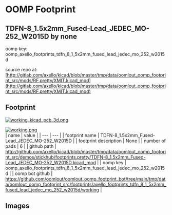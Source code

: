 # OOMP Footprint  
## TDFN-8_1.5x2mm_Fused-Lead_JEDEC_MO-252_W2015D  by none  
  
oomp key: oomp_axello_footprints_tdfn_8_1_5x2mm_fused_lead_jedec_mo_252_w2015d  
  
source repo at: [http://gitlab.com/axello/kicad/blob/master/tmp/data/oomlout_oomp_footprint_src/mods/RF.pretty/XMIT.kicad_mod](http://gitlab.com/axello/kicad/blob/master/tmp/data/oomlout_oomp_footprint_src/mods/RF.pretty/XMIT.kicad_mod)  
## Footprint  
  
[![working_kicad_pcb_3d.png](working_kicad_pcb_3d_600.png)](working_kicad_pcb_3d.png)  
  
[![working.png](working_600.png)](working.png)  
| name | value | 
| --- | --- | 
| footprint name | TDFN-8_1.5x2mm_Fused-Lead_JEDEC_MO-252_W2015D | 
| footprint description | None | 
| number of pads | 6 | 
| github path | http://github.com/axello/kicad/blob/master/tmp/data/oomlout_oomp_footprint_src/demos/stickhub/footprints.pretty/TDFN-8_1.5x2mm_Fused-Lead_JEDEC_MO-252_W2015D.kicad_mod | 
| oomp key | oomp_axello_footprints_tdfn_8_1_5x2mm_fused_lead_jedec_mo_252_w2015d | 
| oomp bot github | https://github.com/oomlout/oomlout_oomp_footprint_bot/tree/main/tmp/data/oomlout_oomp_footprint_src/footprints/axello_footprints_tdfn_8_1_5x2mm_fused_lead_jedec_mo_252_w2015d/working | 
## Images  
